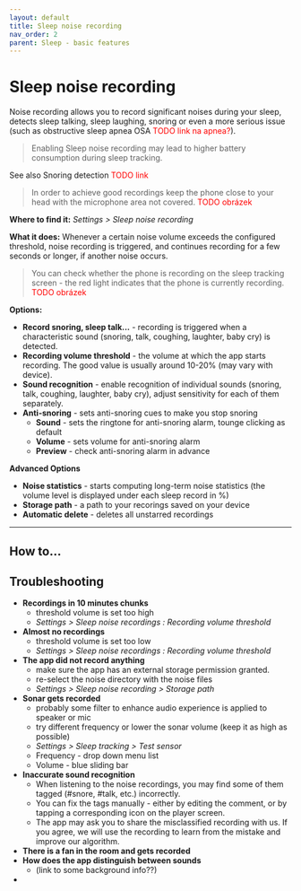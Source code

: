```yaml
---
layout: default
title: Sleep noise recording
nav_order: 2
parent: Sleep - basic features
---
```


# Sleep noise recording
Noise recording allows you to record significant noises during your sleep,  detects sleep talking, sleep laughing, snoring or even a more serious issue (such as obstructive sleep apnea OSA <span style="color:red">TODO link na apnea?</span>).

>Enabling Sleep noise recording may lead to higher battery consumption during sleep tracking.

See also Snoring detection <span style="color:red">TODO link</span>
> In order to achieve good recordings keep the phone close to your head with the microphone area not covered.
  <span style="color:red">TODO obrázek</span>

**Where to find it:**
_Settings > Sleep noise recording_

**What it does:**
Whenever a certain noise volume exceeds the configured threshold, noise recording is triggered, and continues recording for a few seconds or longer, if another noise occurs.
> You can check whether the phone is recording on the sleep tracking screen - the red light indicates that the phone is currently recording.
> <span style="color:red">TODO obrázek</span>

**Options:**
* **Record snoring, sleep talk...** - recording is triggered when a characteristic sound (snoring, talk, coughing, laughter, baby cry) is detected. 
* **Recording volume threshold** - the volume at which the app starts recording. The good value is usually around 10-20% (may vary with device).
* **Sound recognition** - enable recognition of individual sounds (snoring, talk, coughing, laughter, baby cry), adjust sensitivity for each of them separately. 
* **Anti-snoring** - sets anti-snoring cues to make you stop snoring
  * **Sound** - sets the ringtone for anti-snoring alarm, tounge clicking as default
  * **Volume**  - sets volume for anti-snoring alarm
  * **Preview** - check anti-snoring alarm in advance

**Advanced Options**
* **Noise statistics** - starts computing long-term noise statistics (the volume level is displayed under each sleep record in %)
* **Storage path** - a path to your recorings saved on your device
* **Automatic delete** - deletes all unstarred recordings

---
## How to...


## Troubleshooting
* **Recordings in 10 minutes chunks**
  * threshold volume is set too high
  * _Settings > Sleep noise recordings : Recording volume threshold_
* **Almost no recordings**
  * threshold volume is set too low
  * _Settings > Sleep noise recordings : Recording volume threshold_
* **The app did not record anything**
  * make sure the app has an external storage permission granted.
  * re-select the noise directory with the noise files
  * _Settings > Sleep noise recording > Storage path_
* **Sonar gets recorded**
  * probably some filter to enhance audio experience is applied to speaker or mic
  * try different frequency or lower the sonar volume (keep it as high as possible)
  * _Settings > Sleep tracking > Test sensor_
  * Frequency - drop down menu list
  * Volume - blue sliding bar
* **Inaccurate sound recognition**
  * When listening to the noise recordings, you may find some of them tagged (#snore, #talk, etc.) incorrectly.
  * You can fix the tags manually - either by editing the comment, or by tapping a corresponding icon on the player screen.
  * The app may ask you to share the misclassified recording with us. If you agree, we will use the recording to learn from the mistake and improve our algorithm. 
* **There is a fan in the room and gets recorded**
* **How does the app distinguish between sounds**
  * (link to some background info??)
* 
